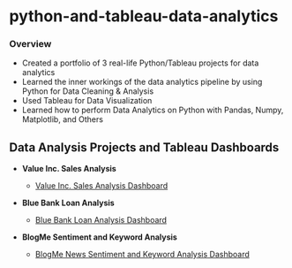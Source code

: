# python-and-tableau-data-analytics

### Overview
- Created a portfolio of 3 real-life Python/Tableau projects for data analytics
- Learned the inner workings of the data analytics pipeline by using Python for Data Cleaning & Analysis
- Used Tableau for Data Visualization
- Learned how to perform Data Analytics on Python with Pandas, Numpy, Matplotlib, and Others

## Data Analysis Projects and Tableau Dashboards
- **Value Inc. Sales Analysis**
  - [Value Inc. Sales Analysis Dashboard](https://public.tableau.com/app/profile/robed.beauvile/viz/SalesforValueInc_16889271352410/Dashboard1?publish=yes)
 
- **Blue Bank Loan Analysis**
  - [Blue Bank Loan Analysis Dashboard](https://public.tableau.com/app/profile/robed.beauvile/viz/BlueBank_16889344235700/BlueBankLoan?publish=yes)

- **BlogMe Sentiment and Keyword Analysis**
   - [BlogMe News Sentiment and Keyword Analysis Dashboard](https://public.tableau.com/app/profile/robed.beauvile/viz/BlogmeNewsAnalysis_16889613774620/BlogmeNewsDashboard?publish=yes)
